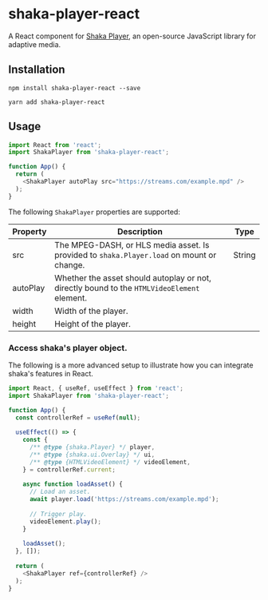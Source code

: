 # shaka-player-react

A React component for [Shaka Player](https://github.com/google/shaka-player), an open-source JavaScript library for adaptive media.

## Installation

`npm install shaka-player-react --save`

`yarn add shaka-player-react`

## Usage

```javascript
import React from 'react';
import ShakaPlayer from 'shaka-player-react';

function App() {
  return (
    <ShakaPlayer autoPlay src="https://streams.com/example.mpd" />
  );
}
```

The following `ShakaPlayer` properties are supported:

| Property | Description | Type |
|----------|---------------------------------------------------------------------------------------------|--------|
| src | The MPEG-DASH, or HLS media asset. Is provided to `shaka.Player.load` on mount or change. | String |
| autoPlay | Whether the asset should autoplay or not, directly bound to the `HTMLVideoElement` element. |  |
| width | Width of the player. |  |
| height | Height of the player. |  |

### Access shaka's player object.

The following is a more advanced setup to illustrate how you can integrate shaka's features in React.

```javascript
import React, { useRef, useEffect } from 'react';
import ShakaPlayer from 'shaka-player-react';

function App() {
  const controllerRef = useRef(null);
  
  useEffect(() => {
    const { 
      /** @type {shaka.Player} */ player, 
      /** @type {shaka.ui.Overlay} */ ui,
      /** @type {HTMLVideoElement} */ videoElement,
    } = controllerRef.current;
    
    async function loadAsset() {
      // Load an asset.
      await player.load('https://streams.com/example.mpd');
      
      // Trigger play.
      videoElement.play();
    }
    
    loadAsset();
  }, []);
  
  return (
    <ShakaPlayer ref={controllerRef} />
  );
}
```
